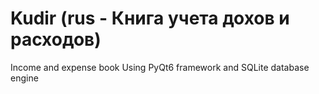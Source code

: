 # Kudir (rus - Книга учета дохов и расходов)

Income and expense book
Using PyQt6 framework and SQLite database engine
